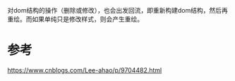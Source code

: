 对dom结构的操作（删除或修改），也会出发回流，即重新构建dom结构，然后再重绘。而如果单纯只是修改样式，则会产生重绘。

# 参考

https://www.cnblogs.com/Lee-ahao/p/9704482.html